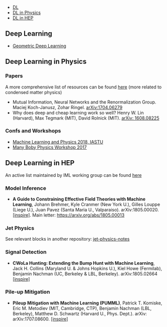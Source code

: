 
* [DL](#deep-learning)
* [DL in Physics](#deep-learning-in-physics)
* [DL in HEP](#deep-learning-in-hep)


## Deep Learning
* [Geometric Deep Learning](http://geometricdeeplearning.com/)


## Deep Learning in Physics

### Papers
A more comprehensive list of resources can be found [here](https://physicsml.github.io/) (more related to condensed matter physics)

* Mutual Information, Neural Networks and the Renormalization Group. Maciej Koch-Janusz, Zohar Ringel. 	[arXiv:1704.06279](https://arxiv.org/abs/1704.06279)
* Why does deep and cheap learning work so well? Henry W. Lin (Harvard), Max Tegmark (MIT), David Rolnick (MIT). [arXiv: 1608.08225](https://arxiv.org/pdf/1608.08225.pdf)

### Confs and Workshops

* [Machine Learning and Physics 2018, IASTU](http://mlphys2018.csp.escience.cn/dct/page/1)
* [Many Boby Physics Workshop 2017](http://kits.ucas.ac.cn/index.php/events/workshop/52-machine-learning-and-many-body-physics-jun-28th-jul-7th-2017)

## Deep Learning in HEP
An active list maintained by IML working group can be found [here](https://github.com/iml-wg/HEP-ML-Resources)

### Model Inference
* **A Guide to Constraining Effective Field Theories with Machine Learning**,
Johann Brehmer, Kyle Cranmer (New York U.), Gilles Louppe (Liege U.), Juan Pavez (Santa Maria U., Valparaiso). arXiv:1805.00020. [[inspire]](http://inspirehep.net/record/1670939). Main letter: https://arxiv.org/abs/1805.00013

### Jet Physics
See relevant blocks in another repository: [jet-physics-notes](https://github.com/taolicheng/jet-physics-notes)
 
### Signal Detection
*  **CWoLa Hunting: Extending the Bump Hunt with Machine Learning**,
Jack H. Collins (Maryland U. & Johns Hopkins U.), Kiel Howe (Fermilab), Benjamin Nachman (UC, Berkeley & LBL, Berkeley).
arXiv:1805.02664 [[inspire]](https://inspirehep.net/record/1672143)

### Pile-up Mitigation
*  **Pileup Mitigation with Machine Learning (PUMML)**,
Patrick T. Komiske, Eric M. Metodiev (MIT, Cambridge, CTP), Benjamin Nachman (LBL, Berkeley), Matthew D. Schwartz (Harvard U., Phys. Dept.). arXiv: arXiv:1707.08600. [[inspire]](http://inspirehep.net/record/1613324)



